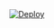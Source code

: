 <a href="https://heroku.com/deploy?template=https://github.com/heroku/node-js-getting-started">
  <img src="https://www.herokucdn.com/deploy/button.svg" alt="Deploy">
</a>
